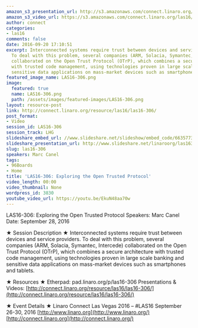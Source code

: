 ```yaml
---
amazon_s3_presentation_url: http://s3.amazonaws.com/connect.linaro.org/las16/Presentations/Wednesday/Open%20Trust%20Protocol%20-%20LAS16-306.pdf
amazon_s3_video_url: https://s3.amazonaws.com/connect.linaro.org/las16/Videos/Wednesday/LAS16-306%20Exploring%20the%20Open%20Trusted%20Protocol.mp4
author: connect
categories:
- las16
comments: false
date: 2016-09-20 17:10:51
excerpt: Interconnected systems require trust between devices and service providers.
  To deal with this problem, several companies (ARM, Solacia, Symantec, Intercede)
  collaborated on the Open Trust Protocol (OTrP), which combines a secure architecture
  with trusted code management, using technologies proven in large scale banking and
  sensitive data applications on mass-market devices such as smartphones and tablets.
featured_image_name: LAS16-306.png
image:
  featured: true
  name: LAS16-306.png
  path: /assets/images/featured-images/LAS16-306.png
layout: resource-post
link: http://connect.linaro.org/resource/las16/las16-306/
post_format:
- Video
session_id: LAS16-306
session_track: LHG
slideshare_embed_url: //www.slideshare.net/slideshow/embed_code/66357732
slideshare_presentation_url: http://www.slideshare.net/linaroorg/las16306-exploring-the-open-trusted-protocol
slug: las16-306
speakers: Marc Canel
tags:
- 96Boards
- Home
title: 'LAS16-306: Exploring the Open Trusted Protocol'
video_length: 00:00
video_thumbnail: None
wordpress_id: 3830
youtube_video_url: https://youtu.be/EkuN48aa70w
---
```


LAS16-306: Exploring the Open Trusted Protocol
Speakers: Marc Canel
Date: September 28, 2016

★ Session Description ★
Interconnected systems require trust between devices and service providers. To deal with this problem, several companies (ARM, Solacia, Symantec, Intercede) collaborated on the Open Trust Protocol (OTrP), which combines a secure architecture with trusted code management, using technologies proven in large scale banking and sensitive data applications on mass-market devices such as smartphones and tablets.

★ Resources ★
Etherpad: pad.linaro.org/p/las16-306
Presentations & Videos: [http://connect.linaro.org/resource/las16/las16-306/](http://connect.linaro.org/resource/las16/las16-306/)

★ Event Details ★
Linaro Connect Las Vegas 2016 – #LAS16
September 26-30, 2016
[http://www.linaro.org](http://www.linaro.org/)
[http://connect.linaro.org](http://connect.linaro.org/)